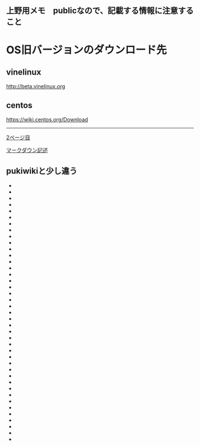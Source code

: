 上野用メモ　publicなので、記載する情報に注意すること
---

# OS旧バージョンのダウンロード先
## vinelinux
http://beta.vinelinux.org
## centos
https://wiki.centos.org/Download

----
[2ページ目](readme2)

[マークダウン記述](マークダウン記述)

pukiwikiと少し違う
-
-
-
-
-
-
-
-
-
-
-
-
-
-
-
-
-
-
-
-
-
-
-
-
-
-
-
-
-
-
-
-
-
-
-
-
-
-
-
-
-
-
